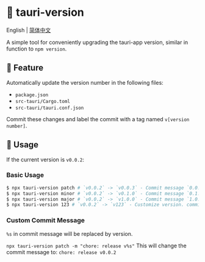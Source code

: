 # :tada: tauri-version

English | [简体中文](./README-zh.md)

A simple tool for conveniently upgrading the tauri-app version, similar in function to `npm version`.

## :rocket: Feature

Automatically update the version number in the following files:

- `package.json`
- `src-tauri/Cargo.toml`
- `src-tauri/tauri.conf.json`

Commit these changes and label the commit with a tag named `v[version number]`.

## :wrench: Usage

If the current version is `v0.0.2`:

### Basic Usage

```sh
$ npx tauri-version patch # `v0.0.2` -> `v0.0.3` - Commit message `0.0.3`
$ npx tauri-version minor # `v0.0.2` -> `v0.1.0` - Commit message `0.1.0`
$ npx tauri-version major # `v0.0.2` -> `v1.0.0` - Commit message `1.0.0`
$ npx tauri-version 123 # `v0.0.2` -> `v123` - Customize version. commit message `123`
```

### Custom Commit Message

`%s` in commit message will be replaced by version.

`npx tauri-version patch -m "chore: release v%s"`
This will change the commit message to:
`chore: release v0.0.2`
